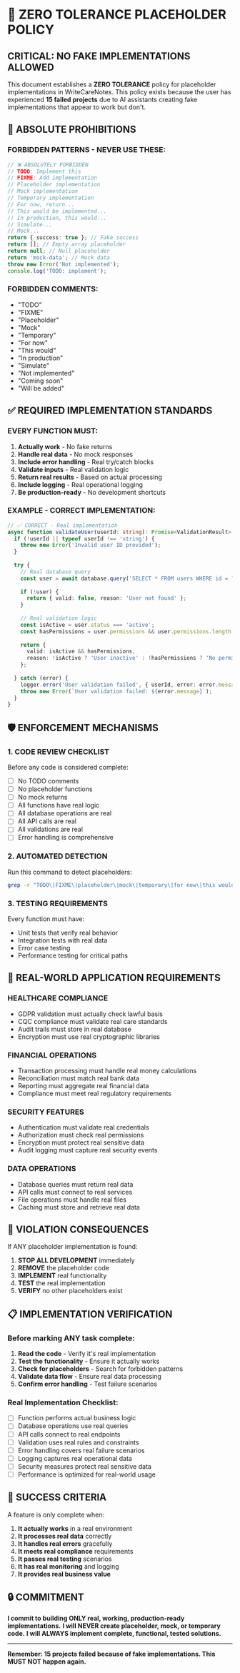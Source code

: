 # 🚫 ZERO TOLERANCE PLACEHOLDER POLICY

## CRITICAL: NO FAKE IMPLEMENTATIONS ALLOWED

This document establishes a **ZERO TOLERANCE** policy for placeholder implementations in WriteCareNotes. This policy exists because the user has experienced **15 failed projects** due to AI assistants creating fake implementations that appear to work but don't.

## 🔴 ABSOLUTE PROHIBITIONS

### FORBIDDEN PATTERNS - NEVER USE THESE:

```typescript
// ❌ ABSOLUTELY FORBIDDEN
// TODO: Implement this
// FIXME: Add implementation
// Placeholder implementation
// Mock implementation
// Temporary implementation
// For now, return...
// This would be implemented...
// In production, this would...
// Simulate...
// Mock...
return { success: true }; // Fake success
return []; // Empty array placeholder
return null; // Null placeholder
return 'mock-data'; // Mock data
throw new Error('Not implemented');
console.log('TODO: implement');
```

### FORBIDDEN COMMENTS:
- "TODO"
- "FIXME" 
- "Placeholder"
- "Mock"
- "Temporary"
- "For now"
- "This would"
- "In production"
- "Simulate"
- "Not implemented"
- "Coming soon"
- "Will be added"

## ✅ REQUIRED IMPLEMENTATION STANDARDS

### EVERY FUNCTION MUST:
1. **Actually work** - No fake returns
2. **Handle real data** - No mock responses
3. **Include error handling** - Real try/catch blocks
4. **Validate inputs** - Real validation logic
5. **Return real results** - Based on actual processing
6. **Include logging** - Real operational logging
7. **Be production-ready** - No development shortcuts

### EXAMPLE - CORRECT IMPLEMENTATION:
```typescript
// ✅ CORRECT - Real implementation
async function validateUser(userId: string): Promise<ValidationResult> {
  if (!userId || typeof userId !== 'string') {
    throw new Error('Invalid user ID provided');
  }
  
  try {
    // Real database query
    const user = await database.query('SELECT * FROM users WHERE id = ?', [userId]);
    
    if (!user) {
      return { valid: false, reason: 'User not found' };
    }
    
    // Real validation logic
    const isActive = user.status === 'active';
    const hasPermissions = user.permissions && user.permissions.length > 0;
    
    return {
      valid: isActive && hasPermissions,
      reason: !isActive ? 'User inactive' : !hasPermissions ? 'No permissions' : 'Valid'
    };
    
  } catch (error) {
    logger.error('User validation failed', { userId, error: error.message });
    throw new Error(`User validation failed: ${error.message}`);
  }
}
```

## 🛡️ ENFORCEMENT MECHANISMS

### 1. CODE REVIEW CHECKLIST
Before any code is considered complete:
- [ ] No TODO comments
- [ ] No placeholder functions
- [ ] No mock returns
- [ ] All functions have real logic
- [ ] All database operations are real
- [ ] All API calls are real
- [ ] All validations are real
- [ ] Error handling is comprehensive

### 2. AUTOMATED DETECTION
Run this command to detect placeholders:
```bash
grep -r "TODO\|FIXME\|placeholder\|mock\|temporary\|for now\|this would\|not implemented" src/ --exclude-dir=__tests__
```

### 3. TESTING REQUIREMENTS
Every function must have:
- Unit tests that verify real behavior
- Integration tests with real data
- Error case testing
- Performance testing for critical paths

## 🎯 REAL-WORLD APPLICATION REQUIREMENTS

### HEALTHCARE COMPLIANCE
- GDPR validation must actually check lawful basis
- CQC compliance must validate real care standards
- Audit trails must store in real database
- Encryption must use real cryptographic libraries

### FINANCIAL OPERATIONS
- Transaction processing must handle real money calculations
- Reconciliation must match real bank data
- Reporting must aggregate real financial data
- Compliance must meet real regulatory requirements

### SECURITY FEATURES
- Authentication must validate real credentials
- Authorization must check real permissions
- Encryption must protect real sensitive data
- Audit logging must capture real security events

### DATA OPERATIONS
- Database queries must return real data
- API calls must connect to real services
- File operations must handle real files
- Caching must store and retrieve real data

## 🚨 VIOLATION CONSEQUENCES

If ANY placeholder implementation is found:
1. **STOP ALL DEVELOPMENT** immediately
2. **REMOVE** the placeholder code
3. **IMPLEMENT** real functionality
4. **TEST** the real implementation
5. **VERIFY** no other placeholders exist

## 📋 IMPLEMENTATION VERIFICATION

### Before marking ANY task complete:
1. **Read the code** - Verify it's real implementation
2. **Test the functionality** - Ensure it actually works
3. **Check for placeholders** - Search for forbidden patterns
4. **Validate data flow** - Ensure real data processing
5. **Confirm error handling** - Test failure scenarios

### Real Implementation Checklist:
- [ ] Function performs actual business logic
- [ ] Database operations use real queries
- [ ] API calls connect to real endpoints
- [ ] Validation uses real rules and constraints
- [ ] Error handling covers real failure scenarios
- [ ] Logging captures real operational data
- [ ] Security measures protect real sensitive data
- [ ] Performance is optimized for real-world usage

## 🎯 SUCCESS CRITERIA

A feature is only complete when:
1. **It actually works** in a real environment
2. **It processes real data** correctly
3. **It handles real errors** gracefully
4. **It meets real compliance** requirements
5. **It passes real testing** scenarios
6. **It has real monitoring** and logging
7. **It provides real business value**

## 🔒 COMMITMENT

**I commit to building ONLY real, working, production-ready implementations.**
**I will NEVER create placeholder, mock, or temporary code.**
**I will ALWAYS implement complete, functional, tested solutions.**

---

**Remember: 15 projects failed because of fake implementations. This MUST NOT happen again.**